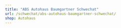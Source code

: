 ```yaml
---
title: "ABS Autohaus Baumgartner Schwechat"
url: /schwechat/abs-autohaus-baumgartner-schwechat/
shop: Autohaus
---
```

